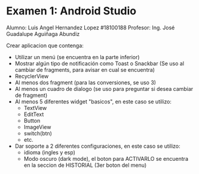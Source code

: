 # Examen 1: Android Studio
Alumno: Luis Angel Hernandez Lopez #18100188
Profesor: Ing. José Guadalupe Aguiñaga Abundiz

Crear aplicacion que contenga:
- Utilizar un menú (se encuentra en la parte inferior)
- Mostrar algún tipo de notificación como Toast o Snackbar (Se uso al cambiar de fragments, para avisar en cual se encuentra)
- RecyclerView 
- Al menos dos fragment (para las conversiones, se uso 3)
- Al menos un cuadro de dialogo (se uso para preguntar si desea cambiar de fragment)
- Al menos 5 diferentes widget "basicos", en este caso se utilizo:
   * TextView
   * EditText
   * Button
   * ImageView
   * switch(btn)
   * etc.
- Dar soporte a 2 diferentes configuraciones, en este caso se utilizo:
   * idioma (ingles y esp)
   * Modo oscuro (dark mode), el boton para ACTIVARLO se encuentra en la seccion de HISTORIAL (3er boton del menu)
